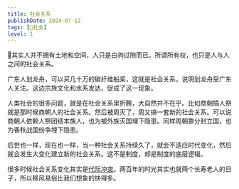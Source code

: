 ```yaml
---
title: 社会关系
publishDate: 2024-07-12
tags: [👫社会]
level: 1
---
```


🤔其实人并不拥有土地和空间，人只是白驹过隙而已。所谓所有权，也只是人与人之间的社会关系。

广东人划龙舟，可以买几十万的碳纤维船桨，这就是社会关系，说明划龙舟受广东人关注。这边宗族文化和水系发达，促成了这一现象。

人类社会的很多问题，就是在社会关系里折腾，大自然并不在乎。比如商朝搞人祭就是那时候商朝人的社会关系。然后被周灭了，周又搞一套新的社会关系。可以说商朝人依赖人祭团结本族人，也为被外族灭国埋下隐患。同样周朝靠分封立国，也为春秋战国纷争埋下隐患。

后世也一样，现在也一样，当一种社会关系持续久了，就会不适应时代变化，然后就会发生大变化建立新的社会关系。这不是制度，却是制度的底层逻辑。

很多时候社会关系变化其实是[代际冲突](/xyy/20240712c)。两百年的时光其实也就两个长寿老人的日子，所以移风易俗比我们想象的快得多。
